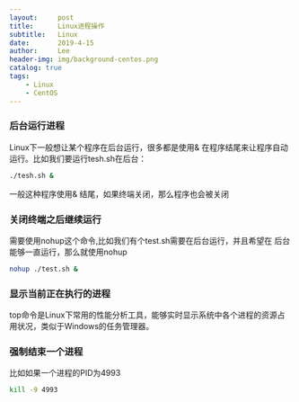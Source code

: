 ```yaml
---
layout:     post
title:      Linux进程操作
subtitle:   Linux
date:       2019-4-15
author:     Lee
header-img: img/background-centos.png
catalog: true
tags:
    - Linux
    - CentOS
---
```


### 后台运行进程

Linux下一般想让某个程序在后台运行，很多都是使用& 在程序结尾来让程序自动运行。比如我们要运行tesh.sh在后台：
```bash
./tesh.sh &
```
一般这种程序使用& 结尾，如果终端关闭，那么程序也会被关闭

### 关闭终端之后继续运行

需要使用nohup这个命令,比如我们有个test.sh需要在后台运行，并且希望在 后台能够一直运行，那么就使用nohup
```bash
nohup ./test.sh &
```

### 显示当前正在执行的进程

top命令是Linux下常用的性能分析工具，能够实时显示系统中各个进程的资源占用状况，类似于Windows的任务管理器。

### 强制结束一个进程

比如如果一个进程的PID为4993
```bash
kill -9 4993
```